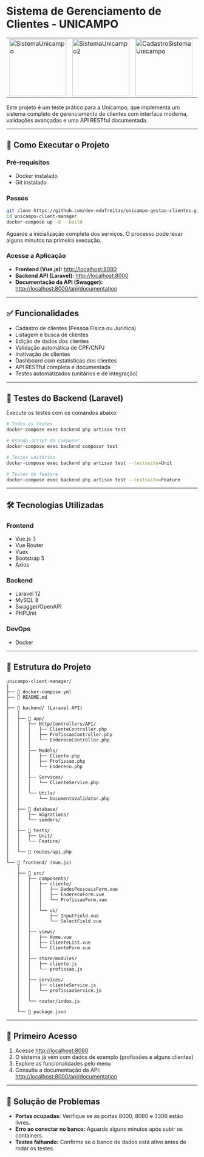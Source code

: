 # Sistema de Gerenciamento de Clientes - UNICAMPO

<table align="center">
  <tr>
    <td>
      <img src="https://github.com/user-attachments/assets/d3c7aada-abb2-4308-8636-e65c71ce106b" 
           alt="SistemaUnicampo" 
           height="150" />
    </td>
    <td>
      <img src="https://github.com/user-attachments/assets/294630a4-fe65-4cb6-a7dc-13e341842f47" 
           alt="SistemaUnicampo2" 
           height="150" />
    </td>
    <td>
      <img src="https://github.com/user-attachments/assets/f5d1076e-1340-4691-aeb2-48578b14cfea" 
           alt="CadastroSistemaUnicampo" 
           height="150" />
    </td>
    <td>
      <img src="https://github.com/user-attachments/assets/62989495-2eb4-49c0-9002-e297db0b8b5d" 
           alt="DocumentacaoSwagger" 
           height="150" />
    </td>
  </tr>
</table>

Este projeto é um teste prático para a Unicampo, que implementa um sistema completo de gerenciamento de clientes com interface moderna, validações avançadas e uma API RESTful documentada.

---

## 🚀 Como Executar o Projeto

### Pré-requisitos
- Docker instalado
- Git instalado

### Passos

```bash
git clone https://github.com/dev-edufreitas/unicampo-gestao-clientes.git
cd unicampo-client-manager
docker-compose up -d --build
```

Aguarde a inicialização completa dos serviços. O processo pode levar alguns minutos na primeira execução.

### Acesse a Aplicação

- **Frontend (Vue.js):** [http://localhost:8080](http://localhost:8080)
- **Backend API (Laravel):** [http://localhost:8000](http://localhost:8000)
- **Documentação da API (Swagger):** [http://localhost:8000/api/documentation](http://localhost:8000/api/documentation)

---

## ✅ Funcionalidades

- Cadastro de clientes (Pessoa Física ou Jurídica)
- Listagem e busca de clientes
- Edição de dados dos clientes
- Validação automática de CPF/CNPJ
- Inativação de clientes
- Dashboard com estatísticas dos clientes
- API RESTful completa e documentada
- Testes automatizados (unitários e de integração)

---

## 🧪 Testes do Backend (Laravel)

Execute os testes com os comandos abaixo:

```bash
# Todos os testes
docker-compose exec backend php artisan test

# Usando script do Composer
docker-compose exec backend composer test

# Testes unitários
docker-compose exec backend php artisan test --testsuite=Unit

# Testes de feature
docker-compose exec backend php artisan test --testsuite=Feature
```

---

## 🛠 Tecnologias Utilizadas

### Frontend
- Vue.js 3
- Vue Router
- Vuex
- Bootstrap 5
- Axios

### Backend
- Laravel 12
- MySQL 8
- Swagger/OpenAPI
- PHPUnit

### DevOps
- Docker

---

## 📁 Estrutura do Projeto

```
unicampo-client-manager/
│
├── 🐳 docker-compose.yml          
├── 📄 README.md
│
├── 🔧 backend/ (Laravel API)
│   │
│   ├── 📂 app/
│   │   ├── Http/Controllers/API/
│   │   │   ├── ClienteController.php     
│   │   │   ├── ProfissaoController.php   
│   │   │   └── EnderecoController.php    
│   │   │
│   │   ├── Models/
│   │   │   ├── Cliente.php               
│   │   │   ├── Profissao.php
│   │   │   └── Endereco.php
│   │   │
│   │   ├── Services/
│   │   │   └── ClienteService.php        
│   │   │
│   │   └── Utils/
│   │       └── DocumentoValidator.php    
│   │
│   ├── 📂 database/
│   │   ├── migrations/                   
│   │   └── seeders/                      
│   │
│   ├── 📂 tests/
│   │   ├── Unit/                         
│   │   └── Feature/                     
│   │
│   └── 🔧 routes/api.php                
│
└── 🎨 frontend/ (Vue.js)
    │
    ├── 📂 src/
    │   ├── components/
    │   │   ├── cliente/                  
    │   │   │   ├── DadosPessoaisForm.vue
    │   │   │   ├── EnderecoForm.vue
    │   │   │   └── ProfissaoForm.vue
    │   │   │
    │   │   └── ui/                       
    │   │       ├── InputField.vue
    │   │       └── SelectField.vue
    │   │
    │   ├── views/                        
    │   │   ├── Home.vue
    │   │   ├── ClienteList.vue
    │   │   └── ClienteForm.vue
    │   │
    │   ├── store/modules/               
    │   │   ├── cliente.js
    │   │   └── profissao.js
    │   │
    │   ├── services/                
    │   │   ├── clienteService.js
    │   │   └── profissaoService.js
    │   │
    │   └── router/index.js           
    │
    └── 🔧 package.json
```

---

## 🔰 Primeiro Acesso

1. Acesse [http://localhost:8080](http://localhost:8080)
2. O sistema já vem com dados de exemplo (profissões e alguns clientes)
3. Explore as funcionalidades pelo menu 
4. Consulte a documentação da API: [http://localhost:8000/api/documentation](http://localhost:8000/api/documentation)

---

## 🧩 Solução de Problemas

- **Portas ocupadas:** Verifique se as portas 8000, 8080 e 3306 estão livres.
- **Erro ao conectar no banco:** Aguarde alguns minutos após subir os containers.
- **Testes falhando:** Confirme se o banco de dados está ativo antes de rodar os testes.
